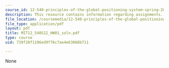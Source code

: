 ```yaml
---
course_id: 12-540-principles-of-the-global-positioning-system-spring-2012
description: This resource contains information regarding assignments.
file_location: /coursemedia/12-540-principles-of-the-global-positioning-system-spring-2012/739f28f1196ed9f76c7ae4e63068b711_MIT12_540S12_HW01_soln.pdf
file_type: application/pdf
layout: pdf
title: MIT12_540S12_HW01_soln.pdf
type: course
uid: 739f28f1196ed9f76c7ae4e63068b711

---
```

None